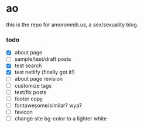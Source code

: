 # ao
this is the repo for amoromnib.us, a sex/sexuality blog.

### todo
- [x] about page
- [ ] sample/test/draft posts
- [x] test search
- [x] test netlify (finally got it!)
- [ ] about page revision
- [ ] customize tags
- [ ] test/fix posts
- [ ] footer copy
- [ ] fontawesome/similar? wya?
- [ ] favicon
- [ ] change site bg-color to a lighter white
